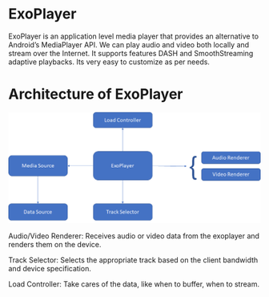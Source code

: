 # ExoPlayer
ExoPlayer is an application level media player that provides an alternative to Android’s MediaPlayer API. We can play audio and video both locally and stream over the Internet. It supports features DASH and SmoothStreaming adaptive playbacks. Its very easy to customize as per needs.

# Architecture of ExoPlayer
![alt text](https://github.com/manikantakotthapalli/ExoPlayer/blob/master/Images/exoplayer_Architecture.png)

Audio/Video Renderer: Receives audio or video data from the exoplayer and renders them on the device.

Track Selector: Selects the appropriate track based on the client bandwidth and device specification.

Load Controller: Take cares of the data, like when to buffer, when to stream.
